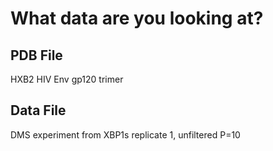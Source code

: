 # What data are you looking at?

## PDB File
HXB2 HIV Env gp120 trimer

## Data File
DMS experiment from XBP1s replicate 1, unfiltered P=10

